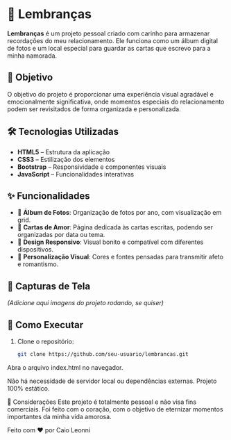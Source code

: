# 💌 Lembranças

**Lembranças** é um projeto pessoal criado com carinho para armazenar recordações do meu relacionamento. Ele funciona como um álbum digital de fotos e um local especial para guardar as cartas que escrevo para a minha namorada.

## 🌟 Objetivo

O objetivo do projeto é proporcionar uma experiência visual agradável e emocionalmente significativa, onde momentos especiais do relacionamento podem ser revisitados de forma organizada e personalizada.

## 🛠️ Tecnologias Utilizadas

- **HTML5** – Estrutura da aplicação
- **CSS3** – Estilização dos elementos
- **Bootstrap** – Responsividade e componentes visuais
- **JavaScript** – Funcionalidades interativas

## ✨ Funcionalidades

- 📸 **Álbum de Fotos**: Organização de fotos por ano, com visualização em grid.
- 💌 **Cartas de Amor**: Página dedicada às cartas escritas, podendo ser organizadas por data ou tema.
- 🎨 **Design Responsivo**: Visual bonito e compatível com diferentes dispositivos.
- 💖 **Personalização Visual**: Cores e fontes pensadas para transmitir afeto e romantismo.

## 📸 Capturas de Tela

*(Adicione aqui imagens do projeto rodando, se quiser)*

## 🚀 Como Executar

1. Clone o repositório:
   ```bash
   git clone https://github.com/seu-usuario/lembrancas.git

Abra o arquivo index.html no navegador.

Não há necessidade de servidor local ou dependências externas. Projeto 100% estático.

📝 Considerações
Este projeto é totalmente pessoal e não visa fins comerciais. Foi feito com o coração, com o objetivo de eternizar momentos importantes da minha vida amorosa.

Feito com ❤️ por Caio Leonni
